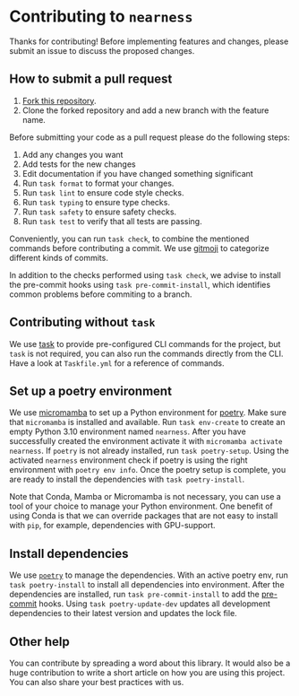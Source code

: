 # Contributing to `nearness`

Thanks for contributing! Before implementing features and changes, please submit an issue to discuss the proposed
changes.

## How to submit a pull request

1. [Fork this repository](https://github.com/davnn/nearness/fork).
2. Clone the forked repository and add a new branch with the feature name.

Before submitting your code as a pull request please do the following steps:

1. Add any changes you want
2. Add tests for the new changes
3. Edit documentation if you have changed something significant
4. Run `task format` to format your changes.
5. Run `task lint` to ensure code style checks.
6. Run `task typing` to ensure type checks.
7. Run `task safety` to ensure safety checks.
8. Run `task test` to verify that all tests are passing.

Conveniently, you can run `task check`, to combine the mentioned commands before contributing a commit.
We use [gitmoji](https://gitmoji.dev/) to categorize different kinds of commits.

In addition to the checks performed using `task check`, we advise to install the pre-commit hooks
using `task pre-commit-install`, which identifies common problems before commiting to a branch.

## Contributing without `task`

We use [task](https://taskfile.dev/) to provide pre-configured CLI commands for the project, but `task` is
not required, you can also run the commands directly from the CLI. Have a look at `Taskfile.yml` for a reference of
commands.

## Set up a poetry environment

We use [micromamba](https://github.com/mamba-org/mamba) to set up a Python environment
for [poetry](https://python-poetry.org/). Make sure that ``micromamba`` is installed
and available. Run `task env-create` to create an empty Python 3.10 environment named `nearness`. After you have
successfully created the environment activate it with `micromamba activate nearness`. If `poetry` is not already
installed, run `task poetry-setup`. Using the activated `nearness` environment check if poetry is using the right
environment with `poetry env info`. Once the poetry setup is complete, you are ready to install the dependencies
with `task poetry-install`.

Note that Conda, Mamba or Micromamba is not necessary, you can use a tool of your choice to manage your Python
environment. One benefit of using Conda is that we can override packages that are not easy to install with `pip`,
for example, dependencies with GPU-support.

## Install dependencies

We use [`poetry`](https://github.com/python-poetry/poetry) to manage the dependencies. With an active poetry env,
run `task poetry-install` to install all dependencies into environment. After the dependencies are installed, run
`task pre-commit-install` to add the [pre-commit](https://pre-commit.com/) hooks.
Using ``task poetry-update-dev`` updates all development dependencies to their latest version and updates the lock file.

## Other help

You can contribute by spreading a word about this library. It would also be a huge contribution to write a short article
on how you are using this project. You can also share your best practices with us.
